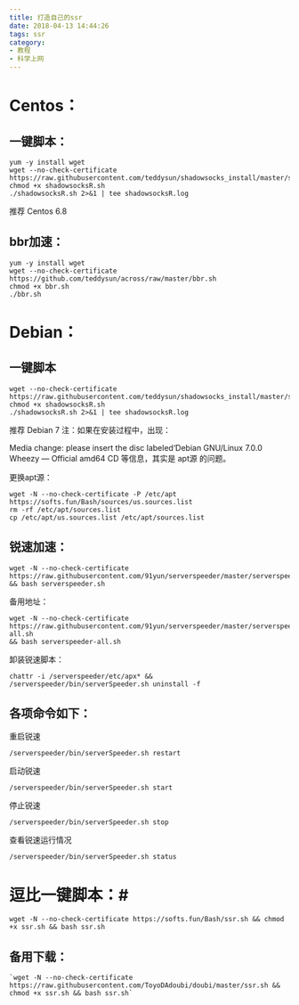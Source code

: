 ```yaml
---
title: 打造自己的ssr
date: 2018-04-13 14:44:26
tags: ssr
category: 
- 教程
- 科学上网
---
```

# Centos： #
## 一键脚本： ##
    yum -y install wget
    wget --no-check-certificate https://raw.githubusercontent.com/teddysun/shadowsocks_install/master/shadowsocksR.sh
    chmod +x shadowsocksR.sh
    ./shadowsocksR.sh 2>&1 | tee shadowsocksR.log
推荐 Centos 6.8

<!-- more -->
## bbr加速： ##
    yum -y install wget
    wget --no-check-certificate https://github.com/teddysun/across/raw/master/bbr.sh
    chmod +x bbr.sh
    ./bbr.sh


 
# Debian： # 
## 一键脚本 ##

    wget --no-check-certificate https://raw.githubusercontent.com/teddysun/shadowsocks_install/master/shadowsocksR.sh
    chmod +x shadowsocksR.sh
    ./shadowsocksR.sh 2>&1 | tee shadowsocksR.log

推荐 Debian 7
注：如果在安装过程中，出现：

Media change: please insert the disc labeled‘Debian GNU/Linux 7.0.0 Wheezy — Official amd64 CD 等信息，其实是 apt源 的问题。

更换apt源：


    wget -N --no-check-certificate -P /etc/apt https://softs.fun/Bash/sources/us.sources.list
    rm -rf /etc/apt/sources.list
    cp /etc/apt/us.sources.list /etc/apt/sources.list


## 锐速加速： ##

    wget -N --no-check-certificate https://raw.githubusercontent.com/91yun/serverspeeder/master/serverspeeder.sh
    && bash serverspeeder.sh
备用地址：

    wget -N --no-check-certificate https://raw.githubusercontent.com/91yun/serverspeeder/master/serverspeeder-all.sh
    && bash serverspeeder-all.sh

卸装锐速脚本：

    chattr -i /serverspeeder/etc/apx* && /serverspeeder/bin/serverSpeeder.sh uninstall -f

## 各项命令如下： ##

重启锐速

    /serverspeeder/bin/serverSpeeder.sh restart

启动锐速

    /serverspeeder/bin/serverSpeeder.sh start

停止锐速

    /serverspeeder/bin/serverSpeeder.sh stop

查看锐速运行情况

    /serverspeeder/bin/serverSpeeder.sh status


# 逗比一键脚本：#
    wget -N --no-check-certificate https://softs.fun/Bash/ssr.sh && chmod +x ssr.sh && bash ssr.sh
## 备用下载： ##

    `wget -N --no-check-certificate https://raw.githubusercontent.com/ToyoDAdoubi/doubi/master/ssr.sh && chmod +x ssr.sh && bash ssr.sh`
